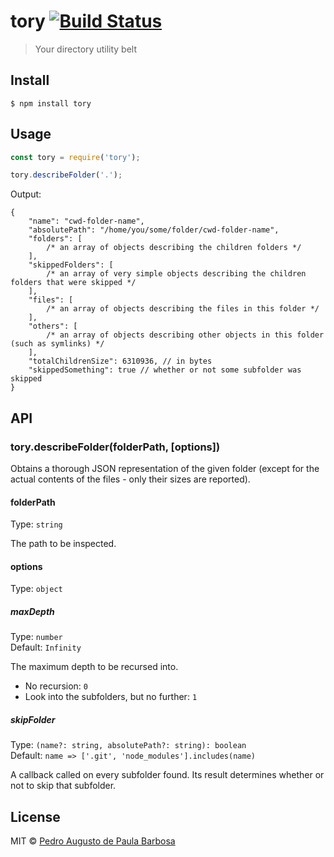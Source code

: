 # tory [![Build Status](https://travis-ci.com/papb/tory.svg?branch=master)](https://travis-ci.com/papb/tory)

> Your directory utility belt


## Install

```
$ npm install tory
```


## Usage

```js
const tory = require('tory');

tory.describeFolder('.');
```

Output:

```jsonc
{
	"name": "cwd-folder-name",
	"absolutePath": "/home/you/some/folder/cwd-folder-name",
	"folders": [
		/* an array of objects describing the children folders */
	],
	"skippedFolders": [
		/* an array of very simple objects describing the children folders that were skipped */
	],
	"files": [
		/* an array of objects describing the files in this folder */
	],
	"others": [
		/* an array of objects describing other objects in this folder (such as symlinks) */
	],
	"totalChildrenSize": 6310936, // in bytes
	"skippedSomething": true // whether or not some subfolder was skipped
}
```

## API

### tory.describeFolder(folderPath, [options])

Obtains a thorough JSON representation of the given folder (except for the actual contents of the files - only their sizes are reported).

#### folderPath

Type: `string`

The path to be inspected.

#### options

Type: `object`

##### maxDepth

Type: `number`\
Default: `Infinity`

The maximum depth to be recursed into.

* No recursion: `0`
* Look into the subfolders, but no further: `1`

##### skipFolder

Type: `(name?: string, absolutePath?: string): boolean`<br>
Default: `name => ['.git', 'node_modules'].includes(name)`

A callback called on every subfolder found. Its result determines whether or not to skip that subfolder.

## License

MIT © [Pedro Augusto de Paula Barbosa](https://github.com/papb)
